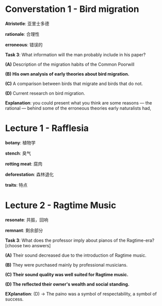 # Converstation 1 - Bird migration

**Atristotle**: 亚里士多德

**rationale**: 合理性

**erroneous**: 错误的



**Task 3**: What information will the man probably include in his paper?

**(A)** Description of the migration habits of the Common Poorwill

**(B) His own analysis of early theories about bird migration.**

**(C)** A comparison between birds that migrate and birds that do not.

**(D)** Current research on bird migration.

**Explanation**: you could present what you think are some reasons — the rational — behind some of the erroneous theories early naturalists had,



# Lecture 1 - Rafflesia

**botany**: 植物学

**stench**: 臭气

**rotting meat**: 腐肉

**deforestation**: 森林退化

**traits**: 特点



# Lecture 2 - Ragtime Music

**resonate**: 共振，回响

**remnant**: 剩余部分



**Task 3**: What does the professor imply about pianos of the Ragtime-era? [choose two answers]

**(A)** Their sound decreased due to the introduction of Ragtime music.

**(B)** They were purchased mainly by professional musicians.

**(C) Their sound quality was well suited for Ragtime music.**

**(D) The reflected their owner's wealth and social standing.**



**EXplanation**: (D) -> The paino was a symbol of respectability, a symbol of success.

